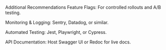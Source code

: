  Additional Recommendations
Feature Flags: For controlled rollouts and A/B testing.

Monitoring & Logging: Sentry, Datadog, or similar.

Automated Testing: Jest, Playwright, or Cypress.

API Documentation: Host Swagger UI or Redoc for live docs.